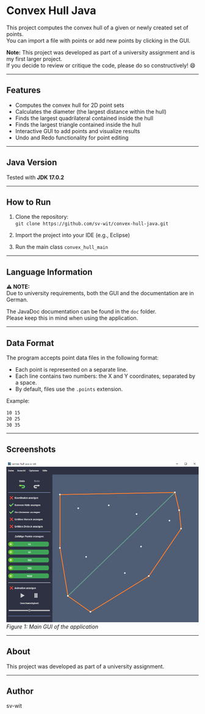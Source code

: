 # Convex Hull Java

This project computes the convex hull of a given or newly created set of points.  
You can import a file with points or add new points by clicking in the GUI.  

**Note:** This project was developed as part of a university assignment and is my first larger project.  
If you decide to review or critique the code, please do so constructively! 😄

---

## Features

- Computes the convex hull for 2D point sets
- Calculates the diameter (the largest distance within the hull)
- Finds the largest quadrilateral contained inside the hull
- Finds the largest triangle contained inside the hull
- Interactive GUI to add points and visualize results
- Undo and Redo functionality for point editing

---

## Java Version

Tested with **JDK 17.0.2**

---

## How to Run

1. Clone the repository:  
   `git clone https://github.com/sv-wit/convex-hull-java.git`

2. Import the project into your IDE (e.g., Eclipse)

3. Run the main class `convex_hull_main`

---

## Language Information

**⚠️ NOTE:**  
Due to university requirements, both the GUI and the documentation are in German.  

The JavaDoc documentation can be found in the `doc` folder.  
Please keep this in mind when using the application.

---

## Data Format

The program accepts point data files in the following format:

- Each point is represented on a separate line.
- Each line contains two numbers: the X and Y coordinates, separated by a space.
- By default, files use the `.points` extension.

Example:
```
10 15
20 25
30 35
```

---

## Screenshots

![Main GUI](screenshots/screenshot.png)  
*Figure 1: Main GUI of the application*

---

## About

This project was developed as part of a university assignment.

---

## Author

sv-wit
